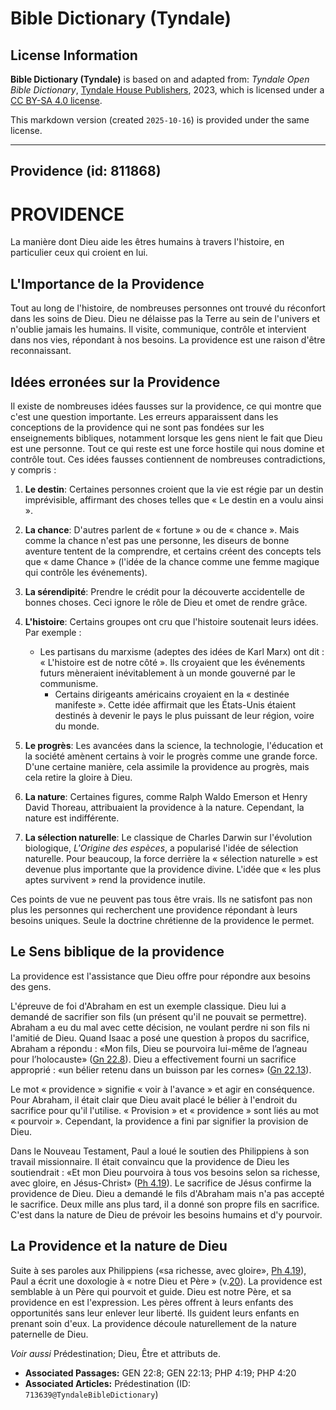 # Bible Dictionary (Tyndale)

## License Information

**Bible Dictionary (Tyndale)** is based on and adapted from: _Tyndale Open Bible Dictionary_, [Tyndale House Publishers](https://tyndaleopenresources.com/), 2023, which is licensed under a [CC BY-SA 4.0 license](https://creativecommons.org/licenses/by-sa/4.0/legalcode.en).

This markdown version (created `2025-10-16`) is provided under the same license.



--------------------------------

## Providence (id: 811868)

PROVIDENCE
==========

La manière dont Dieu aide les êtres humains à travers l'histoire, en particulier ceux qui croient en lui.

L'Importance de la Providence
-----------------------------

Tout au long de l'histoire, de nombreuses personnes ont trouvé du réconfort dans les soins de Dieu. Dieu ne délaisse pas la Terre au sein de l'univers et n'oublie jamais les humains. Il visite, communique, contrôle et intervient dans nos vies, répondant à nos besoins. La providence est une raison d'être reconnaissant.

Idées erronées sur la Providence
--------------------------------

Il existe de nombreuses idées fausses sur la providence, ce qui montre que c'est une question importante. Les erreurs apparaissent dans les conceptions de la providence qui ne sont pas fondées sur les enseignements bibliques, notamment lorsque les gens nient le fait que Dieu est une personne. Tout ce qui reste est une force hostile qui nous domine et contrôle tout. Ces idées fausses contiennent de nombreuses contradictions, y compris :

1. **Le destin**: Certaines personnes croient que la vie est régie par un destin imprévisible, affirmant des choses telles que « Le destin en a voulu ainsi ».
2. **La chance**: D'autres parlent de « fortune » ou de « chance ». Mais comme la chance n'est pas une personne, les diseurs de bonne aventure tentent de la comprendre, et certains créent des concepts tels que « dame Chance » (l'idée de la chance comme une femme magique qui contrôle les événements).
3. **La sérendipité**: Prendre le crédit pour la découverte accidentelle de bonnes choses. Ceci ignore le rôle de Dieu et omet de rendre grâce.
4. **L'histoire**: Certains groupes ont cru que l'histoire soutenait leurs idées. Par exemple :

    * Les partisans du marxisme (adeptes des idées de Karl Marx) ont dit : « L'histoire est de notre côté ». Ils croyaient que les événements futurs mèneraient inévitablement à un monde gouverné par le communisme.
        * Certains dirigeants américains croyaient en la « destinée manifeste ». Cette idée affirmait que les États\-Unis étaient destinés à devenir le pays le plus puissant de leur région, voire du monde.
5. **Le progrès**: Les avancées dans la science, la technologie, l'éducation et la société amènent certains à voir le progrès comme une grande force. D'une certaine manière, cela assimile la providence au progrès, mais cela retire la gloire à Dieu.
6. **La nature**: Certaines figures, comme Ralph Waldo Emerson et Henry David Thoreau, attribuaient la providence à la nature. Cependant, la nature est indifférente.
7. **La sélection naturelle**: Le classique de Charles Darwin sur l'évolution biologique, *L'Origine des espèces*, a popularisé l'idée de sélection naturelle. Pour beaucoup, la force derrière la « sélection naturelle » est devenue plus importante que la providence divine. L'idée que « les plus aptes survivent » rend la providence inutile.

Ces points de vue ne peuvent pas tous être vrais. Ils ne satisfont pas non plus les personnes qui recherchent une providence répondant à leurs besoins uniques. Seule la doctrine chrétienne de la providence le permet.

Le Sens biblique de la providence
---------------------------------

La providence est l'assistance que Dieu offre pour répondre aux besoins des gens.

L'épreuve de foi d'Abraham en est un exemple classique. Dieu lui a demandé de sacrifier son fils (un présent qu'il ne pouvait se permettre). Abraham a eu du mal avec cette décision, ne voulant perdre ni son fils ni l'amitié de Dieu. Quand Isaac a posé une question à propos du sacrifice, Abraham a répondu : «Mon fils, Dieu se pourvoira lui\-même de l’agneau pour l’holocauste» ([Gn 22\.8](https://ref.ly/Gen22:8)). Dieu a effectivement fourni un sacrifice approprié : «un bélier retenu dans un buisson par les cornes» ([Gn 22\.13](https://ref.ly/Gen22:13)).

Le mot « providence » signifie « voir à l'avance » et agir en conséquence. Pour Abraham, il était clair que Dieu avait placé le bélier à l'endroit du sacrifice pour qu'il l'utilise. « Provision » et « providence » sont liés au mot « pourvoir ». Cependant, la providence a fini par signifier la provision de Dieu.

Dans le Nouveau Testament, Paul a loué le soutien des Philippiens à son travail missionnaire. Il était convaincu que la providence de Dieu les soutiendrait : «Et mon Dieu pourvoira à tous vos besoins selon sa richesse, avec gloire, en Jésus\-Christ» ([Ph 4\.19](https://ref.ly/Phil4:19)). Le sacrifice de Jésus confirme la providence de Dieu. Dieu a demandé le fils d'Abraham mais n'a pas accepté le sacrifice. Deux mille ans plus tard, il a donné son propre fils en sacrifice. C'est dans la nature de Dieu de prévoir les besoins humains et d'y pourvoir.

La Providence et la nature de Dieu
----------------------------------

Suite à ses paroles aux Philippiens («sa richesse, avec gloire», [Ph 4\.19](https://ref.ly/Phil4:19)), Paul a écrit une doxologie à « notre Dieu et Père » (v.[20](https://ref.ly/Phil4:20)). La providence est semblable à un Père qui pourvoit et guide. Dieu est notre Père, et sa providence en est l'expression. Les pères offrent à leurs enfants des opportunités sans leur enlever leur liberté. Ils guident leurs enfants en prenant soin d'eux. La providence découle naturellement de la nature paternelle de Dieu.

*Voir aussi* Prédestination; Dieu, Être et attributs de.

* **Associated Passages:** GEN 22:8; GEN 22:13; PHP 4:19; PHP 4:20
* **Associated Articles:** Prédestination (ID: `713639@TyndaleBibleDictionary`)

